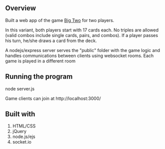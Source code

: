 ## Overview
Built a web app of the game [Big Two](https://en.wikipedia.org/wiki/Big_two) for two players.

In this variant, both players start with 17 cards each. No triples are allowed (valid combos include single cards, pairs, and combos). If a player passes his turn, he/she draws a card from the deck.

A nodejs/express server serves the "public" folder with the game logic and handles communications between clients using websocket rooms. Each game is played in a different room


## Running the program
node server.js

Game clients can join at http://localhost:3000/

## Built with
1. HTML/CSS  
2. jQuery
3. node.js/ejs
4. socket.io
